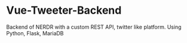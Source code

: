 # Vue-Tweeter-Backend
Backend of NERDR with a custom REST API, twitter like platform. Using Python, Flask, MariaDB
